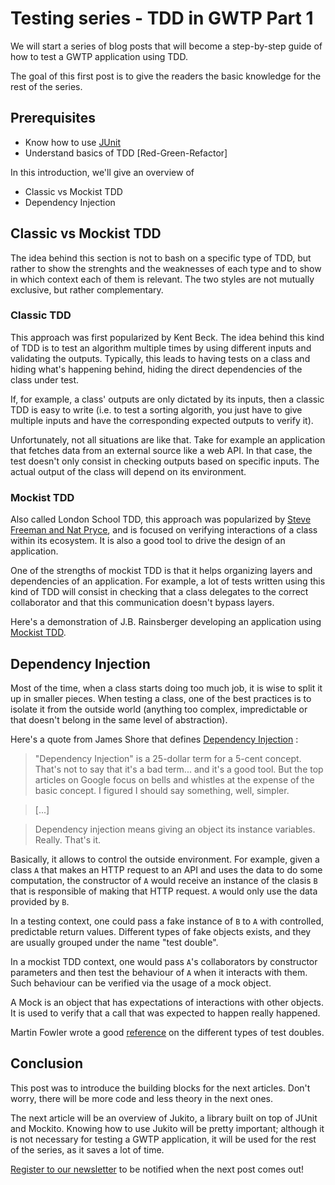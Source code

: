 # Testing series - TDD in GWTP Part 1
We will start a series of blog posts that will become a step-by-step guide of how to test a GWTP application using TDD.

The goal of this first post is to give the readers the basic knowledge for the rest of the series.

## Prerequisites
* Know how to use [JUnit](http://junit.org)
* Understand basics of TDD [Red-Green-Refactor]

In this introduction, we'll give an overview of

* Classic vs Mockist TDD
* Dependency Injection

## Classic vs Mockist TDD
The idea behind this section is not to bash on a specific type of TDD, but rather to show the strenghts and the weaknesses of each type and to show in which context each of them is relevant. The two styles are not mutually exclusive, but rather complementary.

### Classic TDD
This approach was first popularized by Kent Beck. The idea behind this kind of TDD is to test an algorithm multiple times by using different inputs and validating the outputs. Typically, this leads to having tests on a class and hiding what's happening behind, hiding the direct dependencies of the class under test.

If, for example, a class' outputs are only dictated by its inputs, then a classic TDD is easy to write (i.e. to test a sorting algorith, you just have to give multiple inputs and have the corresponding expected outputs to verify it).

Unfortunately, not all situations are like that. Take for example an application that fetches data from an external source like a web API. In that case, the test doesn't only consist in checking outputs based on specific inputs. The actual output of the class will depend on its environment.

### Mockist TDD
Also called London School TDD, this approach was popularized by [Steve Freeman and Nat Pryce](http://www.growing-object-oriented-software.com/), and is focused on verifying interactions of a class within its ecosystem. It is also a good tool to drive the design of an application.

One of the strengths of mockist TDD is that it helps organizing layers and dependencies of an application. For example, a lot of tests written using this kind of TDD will consist in checking that a class delegates to the correct collaborator and that this communication doesn't bypass layers.

Here's a demonstration of J.B. Rainsberger developing an application using [Mockist TDD](https://vimeo.com/37595051).

## Dependency Injection
Most of the time, when a class starts doing too much job, it is wise to split it up in smaller pieces. When testing a class, one of the best practices is to isolate it from the outside world (anything too complex, impredictable or that doesn't belong in the same level of abstraction). 

Here's a quote from James Shore that defines [Dependency Injection](http://www.jamesshore.com/Blog/Dependency-Injection-Demystified.html) :

> "Dependency Injection" is a 25-dollar term for a 5-cent concept. That's not to say that it's a bad term... and it's a good tool. But the top articles on Google focus on bells and whistles at the expense of the basic concept. I figured I should say something, well, simpler.

> [...]

> Dependency injection means giving an object its instance variables. Really. That's it.

Basically, it allows to control the outside environment. For example, given a class `A` that makes an HTTP request to an API and uses the data to do some computation, the constructor of `A` would receive an instance of the clasis `B` that is responsible of making that HTTP request. `A` would only use the data provided by `B`.

In a testing context, one could pass a fake instance of `B` to `A` with controlled, predictable return values. Different types of fake objects exists, and they are usually grouped under the name "test double".

In a mockist TDD context, one would pass `A`'s collaborators by constructor parameters and then test the behaviour of `A` when it interacts with them. Such behaviour can be verified via the usage of a mock object.

A Mock is an object that has expectations of interactions with other objects. It is used to verify that a call that was expected to happen really happened.

Martin Fowler wrote a good [reference](http://martinfowler.com/articles/mocksArentStubs.html#TheDifferenceBetweenMocksAndStubs) on the different types of test doubles.

## Conclusion
This post was to introduce the building blocks for the next articles. Don't worry, there will be more code and less theory in the next ones.

The next article will be an overview of Jukito, a library built on top of JUnit and Mockito. Knowing how to use Jukito will be pretty important; although it is not necessary for testing a GWTP application, it will be used for the rest of the series, as it saves a lot of time.

[Register to our newsletter](http://eepurl.com/bzkjl9) to be notified when the next post comes out!
